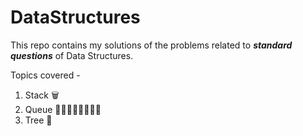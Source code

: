 # DataStructures

This repo contains my solutions of the problems related to _**standard questions**_ of Data Structures.

Topics covered - 
1. Stack 🗑️
2. Queue 🚶‍♀️🚶‍🚶‍🚶‍♀️🚶‍♂️
3. Tree 🌲

